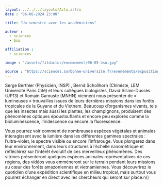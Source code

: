 ```yaml
---
layout: ../../../layouts/Actu.astro
date : "06-06-2024 23:00"

title: "Un semestre avec les académiciens"

auteur :
  - sciences
  - bsu 

affiliation : 
  - sciences

image : "/assets/fildactus/encemoment/06-05-bsu.jpg"

source : "https://sciences.sorbonne-universite.fr/evenements/exposition-fluorest"
---
```


Serge Berthier (Physicien, INSP) , Bernd Schollhorn (Chimiste, LEM Université Paris Cité) et leurs collègues biologistes, David Sillam-Dussès (UP13) et Romain Garouste (MNHN) viennent nous présenter de « lumineuses » trouvailles issues de leurs dernières missions dans les forêts tropicales de la Guyane et du Vietnam. Beaucoup d’organismes vivants, tels que les insectes mais aussi les plantes, les champignons, produisent des phénomènes optiques époustouflants et encore peu explorés comme la bioluminescence, l’iridescence ou encore la fluorescence.

Vous pourrez voir comment de nombreuses espèces végétales et animales interagissent avec la lumière dans les différentes gammes spectrales : l’ultra-violet, le spectre visible ou encore l’infrarouge. Vous plongerez dans leur environnement, dans leurs structures à l’échelle nanométrique et réfléchirez sur l’intérêt évolutif de ces merveilleux phénomènes. Des vitrines présenteront quelques espèces animales représentatives de ces régions, des vidéos vous emmèneront sur le terrain pendant leurs missions au cœur des forêts amazoniennes et vietnamiennes. Vous découvrirez le quotidien d’une expédition scientifique en milieu tropical, mais surtout vous pourrez échanger en direct avec les chercheurs qui seront sur place.n/)